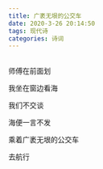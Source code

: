 ```yaml
---
title: 广袤无垠的公交车
date: 2020-3-26 20:14:50
tags: 现代诗
categories: 诗词
---
```


<br>师傅在前面划

我坐在窗边看海

我们不交谈

海便一言不发

乘着广袤无垠的公交车

去航行